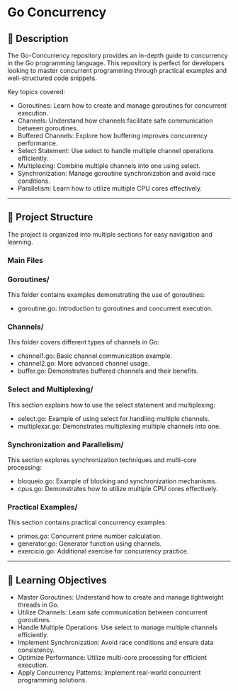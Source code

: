 # Go Concurrency

## 📘 Description
The Go-Concurrency repository provides an in-depth guide to concurrency in the Go programming language. This repository is perfect for developers looking to master concurrent programming through practical examples and well-structured code snippets.

Key topics covered:

- Goroutines: Learn how to create and manage goroutines for concurrent execution.
- Channels: Understand how channels facilitate safe communication between goroutines.
- Buffered Channels: Explore how buffering improves concurrency performance.
- Select Statement: Use select to handle multiple channel operations efficiently.
- Multiplexing: Combine multiple channels into one using select.
- Synchronization: Manage goroutine synchronization and avoid race conditions.
- Parallelism: Learn how to utilize multiple CPU cores effectively.

---

## 📂 Project Structure
The project is organized into multiple sections for easy navigation and learning.

### **Main Files**
### Goroutines/
This folder contains examples demonstrating the use of goroutines:

- goroutine.go: Introduction to goroutines and concurrent execution.

### Channels/
This folder covers different types of channels in Go:

- channel1.go: Basic channel communication example.
- channel2.go: More advanced channel usage.
- buffer.go: Demonstrates buffered channels and their benefits.

### Select and Multiplexing/
This section explains how to use the select statement and multiplexing:

- select.go: Example of using select for handling multiple channels.
- multiplexar.go: Demonstrates multiplexing multiple channels into one.

### Synchronization and Parallelism/
This section explores synchronization techniques and multi-core processing:

- bloqueio.go: Example of blocking and synchronization mechanisms.
- cpus.go: Demonstrates how to utilize multiple CPU cores effectively.

### Practical Examples/
This section contains practical concurrency examples:

- primos.go: Concurrent prime number calculation.
- generator.go: Generator function using channels.
- exercicio.go: Additional exercise for concurrency practice.

---

## 🎯 Learning Objectives
- Master Goroutines: Understand how to create and manage lightweight threads in Go.
- Utilize Channels: Learn safe communication between concurrent goroutines.
- Handle Multiple Operations: Use select to manage multiple channels efficiently.
- Implement Synchronization: Avoid race conditions and ensure data consistency.
- Optimize Performance: Utilize multi-core processing for efficient execution.
- Apply Concurrency Patterns: Implement real-world concurrent programming solutions. 
